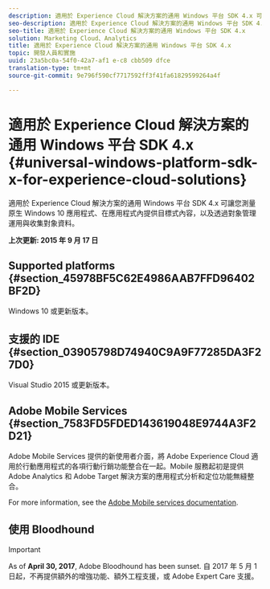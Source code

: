 ```yaml
---
description: 適用於 Experience Cloud 解決方案的通用 Windows 平台 SDK 4.x 可讓您測量原生 Windows 10 應用程式、在應用程式內提供目標式內容，以及透過對象管理運用與收集對象資料。
seo-description: 適用於 Experience Cloud 解決方案的通用 Windows 平台 SDK 4.x 可讓您測量原生 Windows 10 應用程式、在應用程式內提供目標式內容，以及透過對象管理運用與收集對象資料。
seo-title: 適用於 Experience Cloud 解決方案的通用 Windows 平台 SDK 4.x
solution: Marketing Cloud、Analytics
title: 適用於 Experience Cloud 解決方案的通用 Windows 平台 SDK 4.x
topic: 開發人員和實施
uuid: 23a5bc0a-54f0-42a7-af1 e-c8 cbb509 dfce
translation-type: tm+mt
source-git-commit: 9e796f590cf7717592ff3f41fa61829599264a4f

---
```



# 適用於 Experience Cloud 解決方案的通用 Windows 平台 SDK 4.x {#universal-windows-platform-sdk-x-for-experience-cloud-solutions}

適用於 Experience Cloud 解決方案的通用 Windows 平台 SDK 4.x 可讓您測量原生 Windows 10 應用程式、在應用程式內提供目標式內容，以及透過對象管理運用與收集對象資料。

**上次更新: 2015 年 9 月 17 日**

## Supported platforms {#section_45978BF5C62E4986AAB7FFD96402BF2D}

Windows 10 或更新版本。

## 支援的 IDE {#section_03905798D74940C9A9F77285DA3F27D0}

Visual Studio 2015 或更新版本。

## Adobe Mobile Services {#section_7583FD5FDED143619048E9744A3F2D21}

Adobe Mobile Services 提供的新使用者介面，將 Adobe Experience Cloud 適用於行動應用程式的各項行動行銷功能整合在一起。Mobile 服務起初是提供 Adobe Analytics 和 Adobe Target 解決方案的應用程式分析和定位功能無縫整合。

For more information, see the [Adobe Mobile services documentation](/help/using/home.md).

## 使用 Bloodhound

>[!IMPORTANT]
>
>As of **April 30, 2017**, Adobe Bloodhound has been
sunset. 自 2017 年 5 月 1 日起，不再提供額外的增強功能、額外工程支援，或 Adobe Expert Care 支援。

